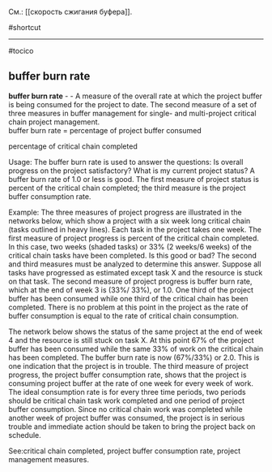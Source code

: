 См.: [[скорость сжигания буфера]].

#shortcut




<hr/>

#tocico

## buffer burn rate

<b>buffer burn rate</b> - - A measure of the overall rate at which the project buffer is being consumed for the project to date.  The second measure of a set of three measures in buffer management for single- and multi-project critical chain project management.  
buffer burn rate  =
 percentage of project buffer consumed 















  percentage of critical chain completed   


Usage: The buffer burn rate is used to answer the questions: Is overall progress on the project satisfactory? What is my current project status?  A buffer burn rate of 1.0 or less is good.  The first measure of project status is percent of the critical chain completed; the third measure is the project buffer consumption rate. 




Example:  The three measures of project progress are illustrated in the networks below, which show a project with a six week long critical chain (tasks outlined in heavy lines).  Each task in the project takes one week.  The first measure of project progress is percent of the critical chain completed.  In this case, two weeks (shaded tasks) or 33% (2 weeks/6 weeks) of the critical chain tasks have been completed.  Is this good or bad?  The second and third measures must be analyzed to determine this answer.  Suppose all tasks have progressed as estimated except task X and the resource is stuck on that task.  The second measure of project progress is buffer burn rate, which at the end of week 3 is (33%/ 33%), or 1.0.  One third of the project buffer has been consumed while one third of the critical chain has been completed.  There is no problem at this point in the project as the rate of buffer consumption is equal to the rate of critical chain consumption.

The network below shows the status of the same project at the end of week 4 and the resource is still stuck on task X.  At this point 67% of the project buffer has been consumed while the same 33% of work on the critical chain has been completed.  The buffer burn rate is now (67%/33%) or 2.0.  This is one indication that the project is in trouble.  The third measure of project progress, the project buffer consumption rate, shows that the project is consuming project buffer at the rate of one week for every week of work.  The ideal consumption rate is for every three time periods, two periods should be critical chain task work completed and one period of project buffer consumption.  Since no critical chain work was completed while another week of project buffer was consumed, the project is in serious trouble and immediate action should be taken to bring the project back on schedule.



 See:critical chain completed, project buffer consumption rate, project management measures.




